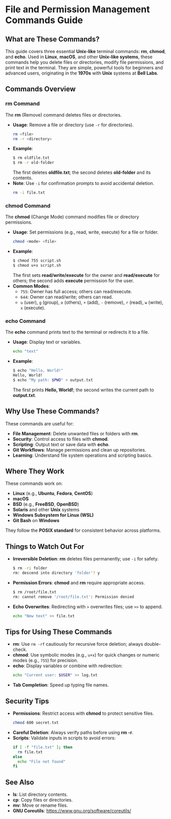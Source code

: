 # File and Permission Management Commands Guide

## What are These Commands?

This guide covers three essential **Unix-like** terminal commands: **rm**, **chmod**, and **echo**. Used in **Linux**, **macOS**, and other **Unix-like systems**, these commands help you delete files or directories, modify file permissions, and print text in the terminal. They are simple, powerful tools for beginners and advanced users, originating in the **1970s** with **Unix** systems at **Bell Labs**.

## Commands Overview

### rm Command

The **rm** (Remove) command deletes files or directories.

- **Usage**: Remove a file or directory (use `-r` for directories).
  ```bash
  rm <file>
  rm -r <directory>
  ```
- **Example**:
  ```bash
  $ rm oldfile.txt
  $ rm -r old-folder
  ```
  The first deletes **oldfile.txt**; the second deletes **old-folder** and its contents.
- **Note**: Use `-i` for confirmation prompts to avoid accidental deletion.
  ```bash
  rm -i file.txt
  ```

### chmod Command

The **chmod** (Change Mode) command modifies file or directory permissions.

- **Usage**: Set permissions (e.g., read, write, execute) for a file or folder.
  ```bash
  chmod <mode> <file>
  ```
- **Example**:
  ```bash
  $ chmod 755 script.sh
  $ chmod u+x script.sh
  ```
  The first sets **read/write/execute** for the owner and **read/execute** for others; the second adds **execute** permission for the user.
- **Common Modes**:
  - `755`: Owner has full access; others can read/execute.
  - `644`: Owner can read/write; others can read.
  - `u` (user), `g` (group), `o` (others), `+` (add), `-` (remove), `r` (read), `w` (write), `x` (execute).

### echo Command

The **echo** command prints text to the terminal or redirects it to a file.

- **Usage**: Display text or variables.
  ```bash
  echo "text"
  ```
- **Example**:
  ```bash
  $ echo "Hello, World!"
  Hello, World!
  $ echo "My path: $PWD" > output.txt
  ```
  The first prints **Hello, World!**; the second writes the current path to **output.txt**.

## Why Use These Commands?

These commands are useful for:

- **File Management**: Delete unwanted files or folders with **rm**.
- **Security**: Control access to files with **chmod**.
- **Scripting**: Output text or save data with **echo**.
- **Git Workflows**: Manage permissions and clean up repositories.
- **Learning**: Understand file system operations and scripting basics.

## Where They Work

These commands work on:

- **Linux** (e.g., **Ubuntu**, **Fedora**, **CentOS**)
- **macOS**
- **BSD** (e.g., **FreeBSD**, **OpenBSD**)
- **Solaris** and other **Unix** systems
- **Windows Subsystem for Linux (WSL)**
- **Git Bash** on **Windows**

They follow the **POSIX standard** for consistent behavior across platforms.

## Things to Watch Out For

- **Irreversible Deletion**: **rm** deletes files permanently; use `-i` for safety.
  ```bash
  $ rm -ri folder
  rm: descend into directory 'folder'? y
  ```
- **Permission Errors**: **chmod** and **rm** require appropriate access.
  ```bash
  $ rm /root/file.txt
  rm: cannot remove '/root/file.txt': Permission denied
  ```
- **Echo Overwrites**: Redirecting with `>` overwrites files; use `>>` to append.
  ```bash
  echo "New text" >> file.txt
  ```

## Tips for Using These Commands

- **rm**: Use `rm -rf` cautiously for recursive force deletion; always double-check.
- **chmod**: Use symbolic modes (e.g., `u+x`) for quick changes or numeric modes (e.g., `755`) for precision.
- **echo**: Display variables or combine with redirection:
  ```bash
  echo "Current user: $USER" >> log.txt
  ```
- **Tab Completion**: Speed up typing file names.

## Security Tips

- **Permissions**: Restrict access with **chmod** to protect sensitive files.
  ```bash
  chmod 600 secret.txt
  ```
- **Careful Deletion**: Always verify paths before using **rm -r**.
- **Scripts**: Validate inputs in scripts to avoid errors:
  ```bash
  if [ -f "file.txt" ]; then
    rm file.txt
  else
    echo "File not found"
  fi
  ```

## See Also

- **ls**: List directory contents.
- **cp**: Copy files or directories.
- **mv**: Move or rename files.
- **GNU Coreutils**: https://www.gnu.org/software/coreutils/

